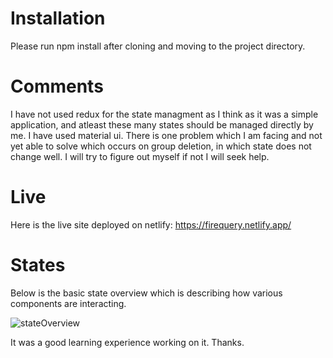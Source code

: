 # Installation
Please run npm install after cloning and moving to the project directory. 


# Comments
I have not used redux for the state managment as I think as it was a simple application, and atleast these many states should be managed directly by me. 
I have used material ui. 
There is one problem which I am facing and not yet able to solve which occurs on group deletion, in which state does not change well. I will try to figure out myself if not I will seek help. 

# Live
Here is the live site deployed on netlify: https://firequery.netlify.app/

# States
Below is the basic state overview which is describing how various components are interacting. 

![stateOverview](https://user-images.githubusercontent.com/42700358/141972138-c72c2045-b2dc-43e3-84ed-0438eafa5345.png)



It was a good learning experience working on it. Thanks.  
